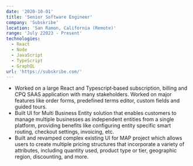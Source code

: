 ```yaml
---
date: '2020-10-01'
title: 'Senior Software Engineer'
company: 'Subskribe'
location: 'San Ramon, California (Remote)'
range: 'July 22023 - Present'
technologies:
  - React
  - Node
  - JavaScript
  - TypeScript
  - GraphQL
url: 'https://subskribe.com/'
---
```


- Worked on a large React and Typescript‐based subscription, billing and CPQ SAAS application with many stakeholders. Worked on major features like order forms, predefined terms editor, custom fields and guided tours.
- Built UI for Multi Business Entity solution that enables customers to manage multiple businesses as independent entities from a single platform, providing benefits like configuring entity specific smart routing, checkout settings, invoicing, etc.
- Built and revamped complex existing UI for MAP project which allows users to create multiple pricing structures that incorporate a variety of attributes, including quantity used, product type or tier, geographic region, discounting, and more.
